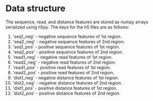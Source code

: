 # Data structure

The sequence, read, and distance features are stored as numpy arrays serialized using h5py. The keys for the h5 files are as follows:

1. 'seq1_neg' - negative sequence features of 1st region.
2. 'seq2_neg' - negative sequence features of 2nd region.
3. 'seq1_pos' - positive sequence features of 1st region.
4. 'seq2_pos' - positive sequence features of 2nd region.
5. 'read1_neg' - negative read features of 1st region.
6. 'read2_neg' - negative read features of 2nd region.
7. 'read1_pos' - positive read features of 1st region.
8. 'read2_pos' - positive read features of 2nd region.
9. 'dist1_neg' - negative distance features of 1st region.
10. 'dist2_neg' - negative distance features of 2nd region.
11. 'dist1_pos' - positive distance features of 1st region.
12. 'dist2_pos' - positive distance features of 2nd region.
